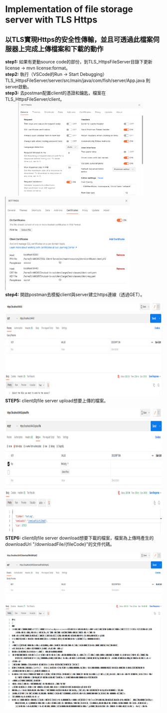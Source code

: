 # Implementation of file storage server with TLS Https
## 以TLS實現Https的安全性傳輸，並且可透過此檔案伺服器上完成上傳檔案和下載的動作
**step1:** 如果有更動source code的部份，到TLS_HttpsFileServer目錄下更新license -> mvn license:format。  
**step2:** 執行（VSCode的Run -> Start Debugging）TLS_HttpsFileServer/server/src/main/java/com/fish/server/App.java 則server啟動。      
**step3:** 去postman配置client的憑證和鑰匙，檔案在 TLS_HttpsFileServer/client。          
&emsp;&emsp;&emsp;<img src="https://github.com/csiemichelin/Implementation-of-file-storage-server-with-TLS-Https/blob/main/TLS_HttpsFileServer/images/postman1.png?raw=true" width="400" height="300"><img src="https://github.com/csiemichelin/Implementation-of-file-storage-server-with-TLS-Https/blob/main/TLS_HttpsFileServer/images/postman2.png?raw=true" width="400" height="300">     
**step4:** 開啟postman去模擬client與server建立https連線（透過GET）。        
&emsp;&emsp;&emsp;<img src="https://github.com/csiemichelin/Implementation-of-file-storage-server-with-TLS-Https/blob/main/TLS_HttpsFileServer/images/knock.png?raw=true" width="1000" height="300">    
**STEP5:** client向file server upload想要上傳的檔案。    
&emsp;&emsp;&emsp;<img src="https://github.com/csiemichelin/Implementation-of-file-storage-server-with-TLS-Https/blob/main/TLS_HttpsFileServer/images/upload.png?raw=true" width="1000" height="400">    
**STEP6:** client向file server download想要下載的檔案，檔案為上傳時產生的 downloadUri "/downloadFile/{fileCode}"的文件代碼。       
&emsp;&emsp;&emsp;<img src="https://github.com/csiemichelin/Implementation-of-file-storage-server-with-TLS-Https/blob/main/TLS_HttpsFileServer/images/download.png?raw=true" width="1000" height="500">    
